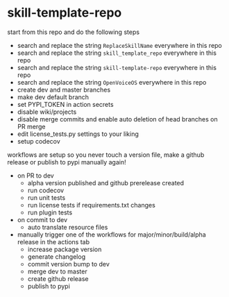 # skill-template-repo 

start from this repo and do the following steps

- search and replace the string `ReplaceSkillName` everywhere in this repo
- search and replace the string `skill_template_repo` everywhere in this repo
- search and replace the string `skill-template-repo` everywhere in this repo
- search and replace the string `OpenVoiceOS` everywhere in this repo
- create dev and master branches
- make dev default branch
- set PYPI_TOKEN in action secrets
- disable wiki/projects
- disable merge commits and enable auto deletion of head branches on PR merge
- edit license_tests.py settings to your liking
- setup codecov

workflows are setup so you never touch a version file, make a github release or publish to pypi manually again!

- on PR to dev
  - alpha version published and github prerelease created
  - run codecov
  - run unit tests
  - run license tests if requirements.txt changes
  - run plugin tests
- on commit to dev
  - auto translate resource files
- manually trigger one of the workflows for major/minor/build/alpha release in the actions tab
  - increase package version
  - generate changelog
  - commit version bump to dev
  - merge dev to master
  - create github release
  - publish to pypi


